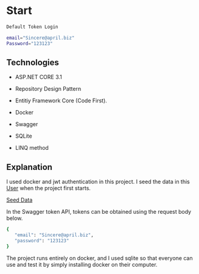 # Start


```bash
Default Token Login

email="Sincere@april.biz"
Password="123123"
```
## Technologies

- ASP.NET CORE 3.1

- Repository Design Pattern 

- Entitiy Framework Core (Code First).

- Docker 

- Swagger

- SQLite

- LINQ method
## Explanation

I used docker and jwt authentication in this project.
I seed the data in this [User](https://jsonplaceholder.typicode.com/users) when the project first starts.
 
[Seed Data](UserManagement/SeedData)


In the Swagger token API, tokens can be obtained using the request body below.
```bash
{
   "email": "Sincere@april.biz",
   "password": "123123"
}
```
The project runs entirely on docker, and I used sqlite so that everyone can use and test it by simply installing docker on their computer.


